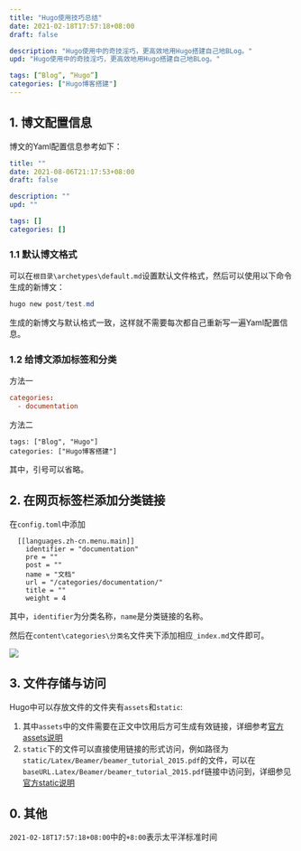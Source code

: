 ```yaml
---
title: "Hugo使用技巧总结"
date: 2021-02-18T17:57:18+08:00
draft: false

description: "Hugo使用中的奇技淫巧，更高效地用Hugo搭建自己地BLog。"
upd: "Hugo使用中的奇技淫巧，更高效地用Hugo搭建自己地BLog。"

tags: [“Blog”, “Hugo”]
categories: ["Hugo博客搭建"]
---
```


<!--more-->

## 1. 博文配置信息

博文的Yaml配置信息参考如下：

```yaml
title: ""
date: 2021-08-06T21:17:53+08:00
draft: false

description: ""
upd: ""

tags: []
categories: []
```

### 1.1 默认博文格式

可以在`根目录\archetypes\default.md`设置默认文件格式，然后可以使用以下命令生成的新博文：

```powershell
hugo new post/test.md
```

生成的新博文与默认格式一致，这样就不需要每次都自己重新写一遍Yaml配置信息。

### 1.2 给博文添加标签和分类

方法一

```toml
categories:
  - documentation
```

方法二

```
tags: ["Blog", "Hugo"]
categories: ["Hugo博客搭建"]
```

其中，引号可以省略。

## 2. 在网页标签栏添加分类链接

在`config.toml`中添加

```
  [[languages.zh-cn.menu.main]]
    identifier = "documentation"
    pre = ""
    post = ""
    name = "文档"
    url = "/categories/documentation/"
    title = ""
    weight = 4
```

其中，`identifier`为分类名称，`name`是分类链接的名称。

然后在`content\categories\分类名`文件夹下添加相应`_index.md`文件即可。

![](https://cdn.jsdelivr.net/gh/henrywu97/FigBed/Figs/20210218180936.png)



## 3. 文件存储与访问

Hugo中可以存放文件的文件夹有`assets`和`static`:

1. 其中`assets`中的文件需要在正文中饮用后方可生成有效链接，详细参考[官方assets说明](https://gohugo.io/hugo-pipes/introduction/#asset-directory)
2. `static`下的文件可以直接使用链接的形式访问，例如路径为`static/Latex/Beamer/beamer_tutorial_2015.pdf`的文件，可以在`baseURL.Latex/Beamer/beamer_tutorial_2015.pdf`链接中访问到，详细参见[官方static说明](https://gohugo.io/content-management/static-files/)

## 0. 其他

`2021-02-18T17:57:18+08:00`中的`+8:00`表示太平洋标准时间


